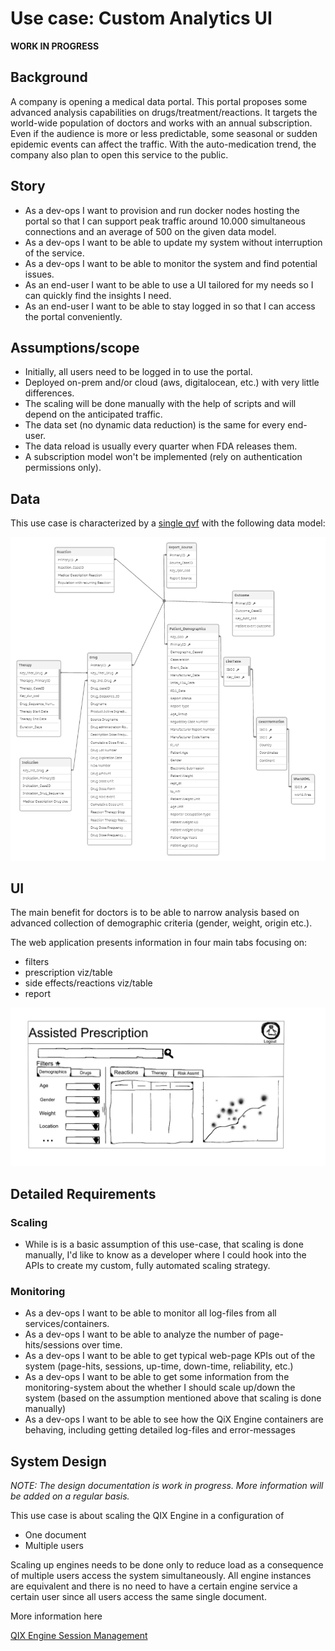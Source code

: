 # Use case: Custom Analytics UI

**WORK IN PROGRESS**

## Background

A company is opening a medical data portal. This portal proposes some advanced analysis capabilities on drugs/treatment/reactions. It targets the world-wide population of doctors and works with an annual subscription. Even if the audience is more or less predictable, some seasonal or sudden epidemic events can affect the traffic. With the auto-medication trend, the company also plan to open this service to the public.

## Story

* As a dev-ops I want to provision and run docker nodes hosting the portal so that I can support peak traffic around 10.000 simultaneous connections and an average of 500 on the given data model.
* As a dev-ops I want to be able to update my system without interruption of the service.
* As a dev-ops I want to be able to monitor the system and find potential issues.
* As an end-user I want to be able to use a UI tailored for my needs so I can quickly find the insights I need.
* As an end-user I want to be able to stay logged in so that I can access the portal conveniently.

## Assumptions/scope

* Initially, all users need to be logged in to use the portal.
* Deployed on-prem and/or cloud (aws, digitalocean, etc.) with very little differences.
* The scaling will be done manually with the help of scripts and will depend on the anticipated traffic.
* The data set (no dynamic data reduction) is the same for every end-user.
* The data reload is usually every quarter when FDA releases them.
* A subscription model won't be implemented (rely on authentication permissions only).

## Data

This use case is characterized by a [single qvf](./fda-drug-cases.qvf) with the following data model:

![Data model](./data-model.png)

## UI

The main benefit for doctors is to be able to narrow analysis based on advanced collection of demographic criteria (gender, weight, origin etc.).

The web application presents information in four main tabs focusing on:

* filters
* prescription viz/table
* side effects/reactions viz/table
* report

![Portal UI](./portal-ui.png)

## Detailed Requirements

### Scaling

- While is is a basic assumption of this use-case, that scaling is done manually, I'd like to know as a developer where I could hook into the APIs to create my custom, fully automated scaling strategy.

### Monitoring

- As a dev-ops I want to be able to monitor all log-files from all services/containers.
- As a dev-ops I want to be able to analyze the number of page-hits/sessions over time.
- As a dev-ops I want to be able to get typical web-page KPIs out of the system (page-hits, sessions, up-time, down-time, reliability, etc.)
- As a dev-ops I want to be able to get some information from the monitoring-system about the whether I should scale up/down the system (based on the assumption mentioned above that scaling is done manually)
- As a dev-ops I want to be able to see how the QiX Engine containers are behaving, including getting detailed log-files and error-messages

## System Design

_NOTE: The design documentation is work in progress. More information will be added on a regular basis._

This use case is about scaling the QIX Engine in a configuration of
- One document
- Multiple users

Scaling up engines needs to be done only to reduce load as a consequence of multiple users access the system simultaneously. All engine instances are equivalent and there is no need to have a certain engine service a certain user since all users access the same single document.

More information here

[QIX Engine Session Management](./system-design/session-management.md)
